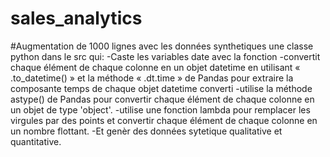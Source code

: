 # sales_analytics
#Augmentation de 1000 lignes avec les données synthetiques une classe python dans le src qui:
-Caste les variables date avec la fonction 
-convertit chaque élément de chaque colonne en un objet datetime en utilisant « .to_datetime() »
   et la méthode « .dt.time » de Pandas pour extraire la composante temps de chaque objet datetime converti
-utilise la méthode astype() de Pandas pour convertir chaque élément de chaque colonne en un objet de type 'object'.
-utilise une fonction lambda pour remplacer les virgules par des points et convertir 
    chaque élément de chaque colonne en un nombre flottant.
-Et genèr des données sytetique qualitative et quantitative.
